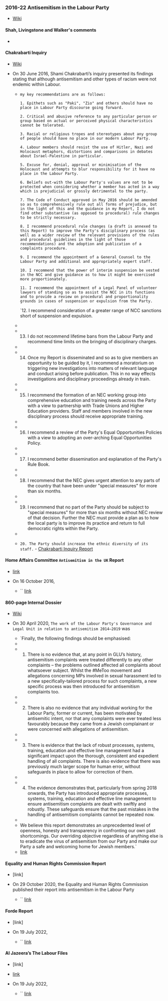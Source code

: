 ### 2016-22 Antisemitism in the Labour Party
- [Wiki](https://en.wikipedia.org/wiki/Antisemitism_in_the_UK_Labour_Party)
#### Shah, Livingstone and Walker's comments
- 
#### Chakrabarti Inquiry
- [Wiki](https://en.wikipedia.org/wiki/Chakrabarti_Inquiry)
- On 30 June 2016, Shami Chakrabarti’s inquiry presented its findings stating that although antisemitism and other types of racism were not endemic within Labour.
    
    - `my key recommendations are as follows:`
      
      `1. Epithets such as "Paki", "Zio" and others should have no place in Labour Party discourse going forward.`
      
      `2. Critical and abusive reference to any particular person or group based on actual or perceived physical characteristics cannot be tolerated.`
      
      `3. Racial or religious tropes and stereotypes about any group of people should have no place in our modern Labour Party.`
      
      `4. Labour members should resist the use of Hitler, Nazi and Holocaust metaphors, distortions and comparisons in debates about Israel-Palestine in particular.`
      
      `5. Excuse for, denial, approval or minimisation of the Holocaust and attempts to blur responsibility for it have no place in the Labour Party.`
      
      `6. Beliefs out-with the Labour Party's values are not to be protected when considering whether a member has acted in a way which is prejudicial or grossly detrimental to the party.`
      
      `7. The Code of Conduct approved in May 2016 should be amended so as to comprehensively rule out all forms of prejudice, but in the light of this and the guidance in my Report, I do not find other substantive (as opposed to procedural) rule changes to be strictly necessary.`
      
      `8. I recommend procedural rule changes (a draft is annexed to this Report) to improve the Party's disciplinary process (as well as a wider review of the relevant provisions of the rules and procedural guidelines in the light of those recommendations) and the adoption and publication of a complaints procedure.`
      
      `9. I recommend the appointment of a General Counsel to the Labour Party and additional and appropriately expert staff.`
      
      `10. I recommend that the power of interim suspension be vested in the NCC and give guidance as to how it might be exercised more proportionately.`
      
      `11. I recommend the appointment of a Legal Panel of volunteer lawyers of standing so as to assist the NCC in its functions and to provide a review on procedural and proportionality grounds in cases of suspension or expulsion from the Party.`
      
      `12. I recommend consideration of a greater range of NCC sanctions short of suspension and expulsion.  
    -   
    - 13. I do not recommend lifetime bans from the Labour Party and recommend time limits on the bringing of disciplinary charges.  
    -   
    - 14. Once my Report is disseminated and so as to give members an opportunity to be guided by it, I recommend a moratorium on triggering new investigations into matters of relevant language and conduct arising before publication. This in no way effects investigations and disciplinary proceedings already in train.  
    -   
    - 15. I recommend the formation of an NEC working group into comprehensive education and training needs across the Party with a view to partnership with Trade Unions and Higher Education providers. Staff and members involved in the new disciplinary process should receive appropriate training.  
    -   
    - 16. I recommend a review of the Party's Equal Opportunities Policies with a view to adopting an over-arching Equal Opportunities Policy.  
    -   
    - 17. I recommend better dissemination and explanation of the Party's Rule Book.  
    -   
    - 18. I recommend that the NEC gives urgent attention to any parts of the country that have been under "special measures" for more than six months.  
    -   
    - 19. I recommend that no part of the Party should be subject to "special measures" for more than six months without NEC review of that decision. Further the NEC must provide a plan as to how the local party is to improve its practice and return to full democratic rights within the Party.  
    -   
    - `20. The Party should increase the ethnic diversity of its staff.` - [Chakrabarti Inquiry Report](https://labour.org.uk/wp-content/uploads/2017/10/Chakrabarti-Inquiry-Report-30June16.pdf)
#### Home Affairs Committee `Antisemitism in the UK` Report
- [link](https://committees.parliament.uk/work/3187/antisemitism-inquiry/publications/)
- On 16 October 2016,
    
    - `` [link](https://publications.parliament.uk/pa/cm201617/cmselect/cmhaff/136/136.pdf)
    
#### 860-page Internal Dossier
- [Wiki](https://en.wikipedia.org/wiki/The_work_of_the_Labour_Party%27s_Governance_and_Legal_Unit_in_relation_to_antisemitism,_2014%E2%80%932019)
- On 30 April 2020, `The work of the Labour Party's Governance and Legal Unit in relation to antisemitism 2014–2019` was
    
    - `Finally, the following findings should be emphasised:  
    -   
    - 1. There is no evidence that, at any point in GLU’s history, antisemitism complaints were treated differently to any other complaints – the problems outlined affected all complaints about whatsoever subject. Whilst the \#MeToo movement and allegations concerning MPs involved in sexual harassment led to a new specifically-tailored process for such complaints, a new specific process was then introduced for antisemitism complaints too.  
    -   
    - 2. There is also no evidence that any individual working for the Labour Party, former or current, has been motivated by antisemitic intent, nor that any complaints were ever treated less favourably because they came from a Jewish complainant or were concerned with allegations of antisemitism.  
    -   
    - 3. There is evidence that the lack of robust processes, systems, training, education and effective line management had a significant impact upon the thorough, consistent and expedient handling of all complaints. There is also evidence that there was previously much larger scope for human error, without safeguards in place to allow for correction of them.  
    -   
    - 4. The evidence demonstrates that, particularly from spring 2018 onwards, the Party has introduced appropriate processes, systems, training, education and effective line management to ensure antisemitism complaints are dealt with swiftly and robustly. These safeguards ensure that the past mistakes in the handling of antisemitism complaints cannot be repeated now.  
    -   
    - We believe this report demonstrates an unprecedented level of openness, honesty and transparency in confronting our own past shortcomings. Our overriding objective regardless of anything else is to eradicate the virus of antisemitism from our Party and make our Party a safe and welcoming home for Jewish members.`  
    - [link](https://cryptome.org/2020/04/Labour-Antisemitism-Report.pdf)
    
#### Equality and Human Rights Commission Report
- [link]
- On 29 October 2020, the Equality and Human Rights Commission published their report into antisemitism in the Labour Party
    
    - `` [link](https://www.equalityhumanrights.com/sites/default/files/investigation-into-antisemitism-in-the-labour-party.pdf)
    
#### Forde Report
- [link]
- On 19 July 2022,
    
    - `` [link](https://labour.org.uk/wp-content/uploads/2017/10/Chakrabarti-Inquiry-Report-30June16.pdf)
    
#### Al Jazeera’s The Labour Files
- [link]
- [link](https://www.ajiunit.com/investigation/the-labour-files/)
- On 19 July 2022,
    
    - `` [link](https://labour.org.uk/wp-content/uploads/2017/10/Chakrabarti-Inquiry-Report-30June16.pdf)
    